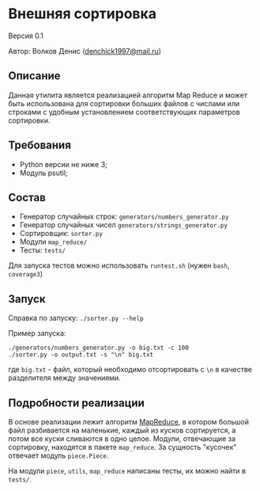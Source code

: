# Внешняя сортировка

Версия 0.1

Автор: Волков Денис (denchick1997@mail.ru)

## Описание

Данная утилита является реализацией алгоритм Map Reduce и может быть использована для сортировки больших файлов с числами или строками с удобным установлением соответствующих параметров сортировки.

## Требования

* Python версии не ниже 3;
* Модуль psutil;

## Состав

* Генератор случайных строк: `generators/numbers_generator.py`
* Генератор случайных чисел `generators/strings_generator.py`
* Сортировщик: `sorter.py`
* Модули `map_reduce/`
* Тесты: `tests/`

Для запуска тестов можно использовать `runtest.sh` (нужен `bash`, `coverage3`)

## Запуск

Справка по запуску: `./sorter.py --help`

Пример запуска: 

```
./generators/numbers_generator.py -o big.txt -c 100
./sorter.py -o output.txt -s "\n" big.txt
```

где `big.txt` - файл, который необходимо отсортировать с `\n` в качестве разделителя между значениями.

## Подробности реализации

В основе реализации лежит алгоритм [MapReduce](https://en.wikipedia.org/wiki/MapReduce), в котором большой файл разбивается на маленькие, каждый из кусков сортируется, а потом все куски сливаются в одно целое. Модули, отвечающие за сортировку, находятся в пакете `map_reduce`. За сущность "кусочек" отвечает модуль `piece.Piece`. 

На модули `piece`, `utils`, `map_reduce` написаны тесты, их можно найти в `tests/`.

